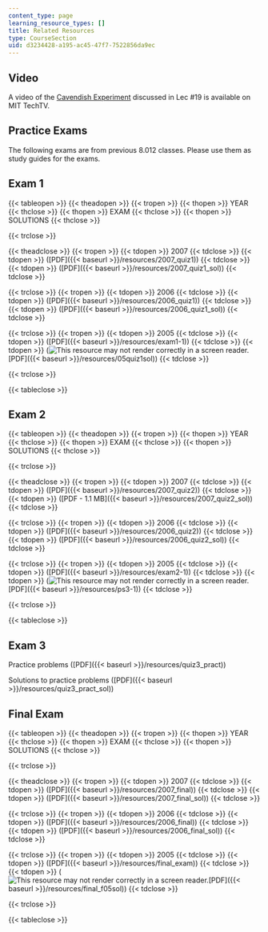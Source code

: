 ```yaml
---
content_type: page
learning_resource_types: []
title: Related Resources
type: CourseSection
uid: d3234428-a195-ac45-47f7-7522856da9ec
---
```


Video
-----

A video of the [Cavendish Experiment](http://techtv.mit.edu/videos/1050-cavendish-experiment) discussed in Lec #19 is available on MIT TechTV.

Practice Exams
--------------

The following exams are from previous 8.012 classes. Please use them as study guides for the exams.

Exam 1
------

{{< tableopen >}}
{{< theadopen >}}
{{< tropen >}}
{{< thopen >}}
YEAR
{{< thclose >}}
{{< thopen >}}
EXAM
{{< thclose >}}
{{< thopen >}}
SOLUTIONS
{{< thclose >}}

{{< trclose >}}

{{< theadclose >}}
{{< tropen >}}
{{< tdopen >}}
2007
{{< tdclose >}}
{{< tdopen >}}
([PDF]({{< baseurl >}}/resources/2007_quiz1))
{{< tdclose >}}
{{< tdopen >}}
([PDF]({{< baseurl >}}/resources/2007_quiz1_sol))
{{< tdclose >}}

{{< trclose >}}
{{< tropen >}}
{{< tdopen >}}
2006
{{< tdclose >}}
{{< tdopen >}}
([PDF]({{< baseurl >}}/resources/2006_quiz1))
{{< tdclose >}}
{{< tdopen >}}
([PDF]({{< baseurl >}}/resources/2006_quiz1_sol))
{{< tdclose >}}

{{< trclose >}}
{{< tropen >}}
{{< tdopen >}}
2005
{{< tdclose >}}
{{< tdopen >}}
([PDF]({{< baseurl >}}/resources/exam1-1))
{{< tdclose >}}
{{< tdopen >}}
(![This resource may not render correctly in a screen reader.](/images/inacessible.gif)[PDF]({{< baseurl >}}/resources/05quiz1sol))
{{< tdclose >}}

{{< trclose >}}

{{< tableclose >}}

Exam 2
------

{{< tableopen >}}
{{< theadopen >}}
{{< tropen >}}
{{< thopen >}}
YEAR
{{< thclose >}}
{{< thopen >}}
EXAM
{{< thclose >}}
{{< thopen >}}
SOLUTIONS
{{< thclose >}}

{{< trclose >}}

{{< theadclose >}}
{{< tropen >}}
{{< tdopen >}}
2007
{{< tdclose >}}
{{< tdopen >}}
([PDF]({{< baseurl >}}/resources/2007_quiz2))
{{< tdclose >}}
{{< tdopen >}}
([PDF - 1.1 MB]({{< baseurl >}}/resources/2007_quiz2_sol))
{{< tdclose >}}

{{< trclose >}}
{{< tropen >}}
{{< tdopen >}}
2006
{{< tdclose >}}
{{< tdopen >}}
([PDF]({{< baseurl >}}/resources/2006_quiz2))
{{< tdclose >}}
{{< tdopen >}}
([PDF]({{< baseurl >}}/resources/2006_quiz2_sol))
{{< tdclose >}}

{{< trclose >}}
{{< tropen >}}
{{< tdopen >}}
2005
{{< tdclose >}}
{{< tdopen >}}
([PDF]({{< baseurl >}}/resources/exam2-1))
{{< tdclose >}}
{{< tdopen >}}
(![This resource may not render correctly in a screen reader.](/images/inacessible.gif)[PDF]({{< baseurl >}}/resources/ps3-1))
{{< tdclose >}}

{{< trclose >}}

{{< tableclose >}}

Exam 3
------

Practice problems ([PDF]({{< baseurl >}}/resources/quiz3_pract))

Solutions to practice problems ([PDF]({{< baseurl >}}/resources/quiz3_pract_sol))

Final Exam
----------

{{< tableopen >}}
{{< theadopen >}}
{{< tropen >}}
{{< thopen >}}
YEAR
{{< thclose >}}
{{< thopen >}}
EXAM
{{< thclose >}}
{{< thopen >}}
SOLUTIONS
{{< thclose >}}

{{< trclose >}}

{{< theadclose >}}
{{< tropen >}}
{{< tdopen >}}
2007
{{< tdclose >}}
{{< tdopen >}}
([PDF]({{< baseurl >}}/resources/2007_final))
{{< tdclose >}}
{{< tdopen >}}
([PDF]({{< baseurl >}}/resources/2007_final_sol))
{{< tdclose >}}

{{< trclose >}}
{{< tropen >}}
{{< tdopen >}}
2006
{{< tdclose >}}
{{< tdopen >}}
([PDF]({{< baseurl >}}/resources/2006_final))
{{< tdclose >}}
{{< tdopen >}}
([PDF]({{< baseurl >}}/resources/2006_final_sol))
{{< tdclose >}}

{{< trclose >}}
{{< tropen >}}
{{< tdopen >}}
2005
{{< tdclose >}}
{{< tdopen >}}
([PDF]({{< baseurl >}}/resources/final_exam))
{{< tdclose >}}
{{< tdopen >}}
(![This resource may not render correctly in a screen reader.](/images/inacessible.gif)[PDF]({{< baseurl >}}/resources/final_f05sol))
{{< tdclose >}}

{{< trclose >}}

{{< tableclose >}}